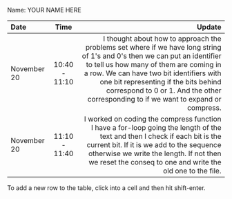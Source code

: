 Name: YOUR NAME HERE

| Date        |     Time      |                                                                                                                                                                                                                                                                                                                                          Update |
|:------------|:-------------:|------------------------------------------------------------------------------------------------------------------------------------------------------------------------------------------------------------------------------------------------------------------------------------------------------------------------------------------------:|
| November 20 | 10:40 - 11:10 | I thought about how to approach the problems set where if we have long string of 1's and 0's then we can put an identifier to tell us how many of them are coming in a row. We can have two bit identifiers with one bit representing if the bits behind correspond to 0 or 1. And the other corresponding to if we want to expand or compress. |
| November 20 | 11:10 - 11:40 |                                                              I worked on coding the compress function I have a for-loop going the length of the text and then I check if each bit is the current bit. If it is we add to the sequence otherwise we write the length. If not then we reset the conseq to one and write the old one to the file.  |


To add a new row to the table, click into a cell and then hit shift-enter.